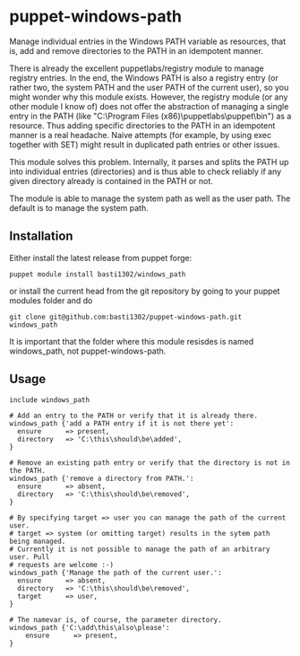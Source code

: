 puppet-windows-path
===================

Manage individual entries in the Windows PATH variable as resources, that is, add and remove directories to the PATH in an idempotent manner.

There is already the excellent puppetlabs/registry module to manage registry entries. In the end, the Windows PATH is also a registry entry (or rather two, the system PATH and the user PATH of the current user), so you might wonder why this module exists. However, the registry module (or any other module I know of) does not offer the abstraction of managing a single entry in the PATH (like "C:\Program Files (x86)\puppetlabs\puppet\bin") as a resource. Thus adding specific directories to the PATH in an idempotent manner is a real headache. Naive attempts (for example, by using exec together with SET) might result in duplicated path entries or other issues.

This module solves this problem. Internally, it parses and splits the PATH up into individual entries (directories) and is thus able to check reliably if any given directory already is contained in the PATH or not.

The module is able to manage the system path as well as the user path. The default is to manage the system path.

Installation
------------

Either install the latest release from puppet forge:

    puppet module install basti1302/windows_path

or install the current head from the git repository by going to your puppet modules folder and do

    git clone git@github.com:basti1302/puppet-windows-path.git windows_path

It is important that the folder where this module resisdes is named windows_path, not puppet-windows-path.

Usage
-----

    include windows_path

    # Add an entry to the PATH or verify that it is already there.
    windows_path {'add a PATH entry if it is not there yet':
      ensure      => present,
      directory   => 'C:\this\should\be\added',
    }

    # Remove an existing path entry or verify that the directory is not in the PATH.
    windows_path {'remove a directory from PATH.':
      ensure      => absent,
      directory   => 'C:\this\should\be\removed',
    }

    # By specifying target => user you can manage the path of the current user.
    # target => system (or omitting target) results in the sytem path being managed.
    # Currently it is not possible to manage the path of an arbitrary user. Pull
    # requests are welcome :-)
    windows_path {'Manage the path of the current user.':
      ensure      => absent,
      directory   => 'C:\this\should\be\removed',
      target      => user,
    }

    # The namevar is, of course, the parameter directory.
    windows_path {'C:\add\this\also\please':
        ensure      => present,
    }
